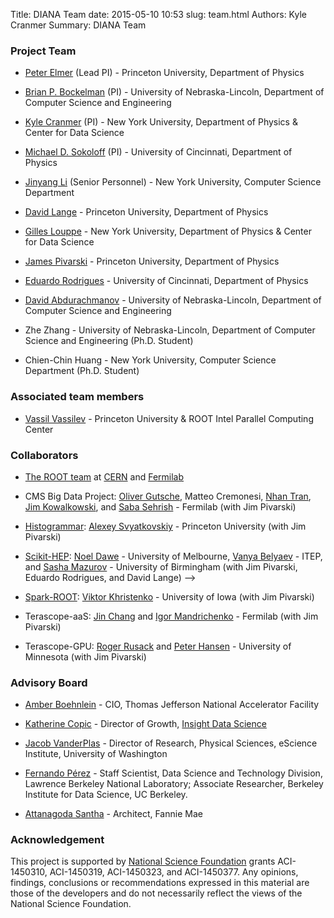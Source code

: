 Title: DIANA Team
date: 2015-05-10 10:53
slug: team.html
Authors: Kyle Cranmer
Summary: DIANA Team


### Project Team

  * [Peter Elmer](http://www.princeton.edu/physics/people/display_person.xml?netid=gelmer&display=Research%20Staff) (Lead PI) - Princeton University, Department of Physics

  * [Brian P. Bockelman](https://github.com/bbockelm) (PI) - University of Nebraska-Lincoln, Department of Computer Science and Engineering

  * [Kyle Cranmer](http://theoryandpractice.org) (PI) - New York University, Department of Physics & Center for Data Science

  * [Michael D. Sokoloff](http://www.artsci.uc.edu/departments/physics/fac_staff.html?eid=sokoloff&thecomp=uceprof) (PI) - University of Cincinnati, Department of Physics

  * [Jinyang Li](http://www.news.cs.nyu.edu/~jinyang/) (Senior Personnel) - New York University, Computer Science Department

  * [David Lange](http://cern.ch/David.Lange) - Princeton University, Department of Physics

  * [Gilles Louppe](https://glouppe.github.io/) - New York University, Department of Physics & Center for Data Science

  * [James Pivarski](https://github.com/jpivarski) - Princeton University, Department of Physics

  * [Eduardo Rodrigues](http://cern.ch/eduardo.rodrigues) - University of Cincinnati, Department of Physics

  * [David Abdurachmanov](https://github.com/davidlt) - University of Nebraska-Lincoln, Department of Computer Science and Engineering

  * Zhe Zhang - University of Nebraska-Lincoln, Department of Computer Science and Engineering (Ph.D. Student)

  * Chien-Chin Huang - New York University, Computer Science Department (Ph.D. Student)

### Associated team members

  * [Vassil Vassilev](https://github.com/vgvassilev/) - Princeton University & ROOT Intel Parallel Computing Center

### Collaborators

  * [The ROOT team](https://root.cern.ch/team) at [CERN](http://home.cern) and [Fermilab](http://www.fnal.gov)
  
  * CMS Big Data Project: [Oliver Gutsche](https://sites.google.com/site/oguatworld/home), Matteo Cremonesi, [Nhan Tran](http://home.fnal.gov/~ntran/), [Jim Kowalkowski](http://computational-rd.fnal.gov/jim-kowalkowski/), and [Saba Sehrish](http://computational-rd.fnal.gov/saba-sehrish/) - Fermilab (with Jim Pivarski)
  
  * [Histogrammar](http://histogrammar.org/): [Alexey Svyatkovskiy](https://github.com/ASvyatkovskiy) - Princeton University (with Jim Pivarski)
  
  * [Scikit-HEP](http://scikit-hep.org/): [Noel Dawe](http://www.coepp.org.au/people/noel-dawe) - University of Melbourne, [Vanya Belyaev](https://www.linkedin.com/in/ivan-aka-vanya-belyaev-1910871) - ITEP, and [Sasha Mazurov](https://www.linkedin.com/in/mazurov) - University of Birmingham (with Jim Pivarski, Eduardo Rodrigues, and David Lange) -->

  * [Spark-ROOT](https://github.com/diana-hep/spark-root): [Viktor Khristenko](https://github.com/vkhristenko) - University of Iowa (with Jim Pivarski)
    
  * Terascope-aaS: [Jin Chang](https://www.linkedin.com/in/jin-chang-2727b94) and [Igor Mandrichenko](https://www.linkedin.com/in/igor-mandrichenko-94a5862) - Fermilab (with Jim Pivarski)
  
  * Terascope-GPU: [Roger Rusack](https://www.physics.umn.edu/people/rusack.html) and [Peter Hansen](https://www.physics.umn.edu/people/phansen.html) - University of Minnesota (with Jim Pivarski)
  
### Advisory Board

  * [Amber Boehnlein](https://www.jlab.org/div_dept/directorate/directors/ABoehnlein.html) - CIO, Thomas Jefferson National Accelerator Facility

  * [Katherine Copic](https://www.linkedin.com/in/kcopic) - Director of Growth, [Insight Data Science](http://insightdatascience.com)

  * [Jacob VanderPlas](http://staff.washington.edu/jakevdp/) - Director of Research, Physical Sciences, eScience Institute, University of Washington  

  * [Fernando Pérez](http://fperez.org) - Staff Scientist, Data Science and Technology Division, Lawrence Berkeley National Laboratory; Associate Researcher, Berkeley Institute for Data Science, UC Berkeley.

  * [Attanagoda Santha](https://www.linkedin.com/pub/attanagoda-santha/60/aba/399) - Architect, Fannie Mae

### Acknowledgement

This project is supported by [National Science Foundation](http://nsf.gov) grants ACI-1450310, ACI-1450319, ACI-1450323, and ACI-1450377. Any opinions, findings, conclusions or recommendations expressed in this material are those of the developers and do not necessarily reflect the views of the National Science Foundation.

